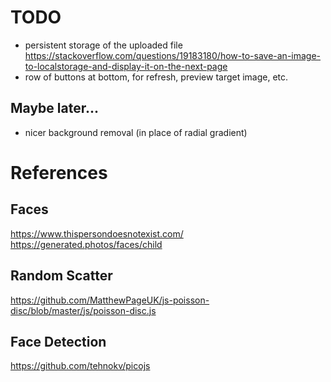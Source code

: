 # TODO

* persistent storage of the uploaded file
    https://stackoverflow.com/questions/19183180/how-to-save-an-image-to-localstorage-and-display-it-on-the-next-page
* row of buttons at bottom, for refresh, preview target image, etc.

## Maybe later...

* nicer background removal (in place of radial gradient)

# References

## Faces
https://www.thispersondoesnotexist.com/
https://generated.photos/faces/child

## Random Scatter
https://github.com/MatthewPageUK/js-poisson-disc/blob/master/js/poisson-disc.js

## Face Detection
https://github.com/tehnokv/picojs
